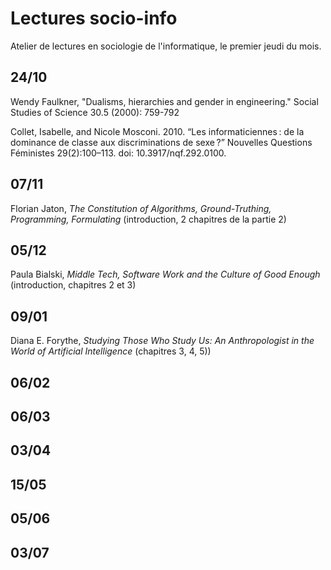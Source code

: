 # Lectures socio-info

Atelier de lectures en sociologie de l'informatique, le premier jeudi du mois.

## 24/10

Wendy Faulkner, "Dualisms, hierarchies and gender in engineering." Social Studies of Science 30.5 (2000): 759-792

Collet, Isabelle, and Nicole Mosconi. 2010. “Les informaticiennes : de la dominance de classe aux discriminations de sexe ?” Nouvelles Questions Féministes 29(2):100–113. doi: 10.3917/nqf.292.0100.

## 07/11

Florian Jaton, *The Constitution of Algorithms, Ground-Truthing, Programming, Formulating* (introduction, 2 chapitres de la partie 2)

## 05/12

Paula Bialski, *Middle Tech, Software Work and the Culture of Good Enough* (introduction, chapitres 2 et 3)

## 09/01

Diana E. Forythe, *Studying Those Who Study Us: An Anthropologist in the World of Artificial Intelligence* (chapitres 3, 4, 5))

## 06/02

## 06/03

## 03/04

## 15/05

## 05/06

## 03/07

